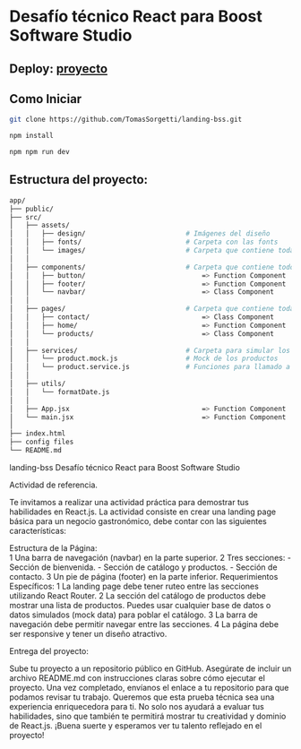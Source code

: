# Desafío técnico React para Boost Software Studio

## Deploy: [proyecto]("link")


## Como Iniciar

```bash
git clone https://github.com/TomasSorgetti/landing-bss.git
```

```bash
npm install
```

```bash
npm npm run dev
```


## Estructura del proyecto:

```bash
app/
├── public/                    
├── src/                       
│   ├── assets/                
│   │   ├── design/                         # Imágenes del diseño
│   │   ├── fonts/                          # Carpeta con las fonts
│   │   └── images/                         # Carpeta que contiene todas las imágenes
│   │   
│   ├── components/                         # Carpeta que contiene todos los componentes
│   │   ├── button/                             => Function Component
│   │   ├── footer/                             => Function Component
│   │   └── navbar/                             => Class Component
│   │   
│   ├── pages/                              # Carpeta que contiene todas las páginas
│   │   ├── contact/                            => Class Component
│   │   ├── home/                               => Function Component
│   │   └── products/                           => Class Component
│   │   
│   ├── services/                           # Carpeta para simular los llamados a la api
│   │   └── product.mock.js                 # Mock de los productos
│   │   └── product.service.js              # Funciones para llamado a la api
│   │   
│   ├── utils/                 
│   │   └── formatDate.js
│   │   
│   ├── App.jsx                                 => Function Component                        
│   └── main.jsx                                => Function Component
│                               
├── index.html                
├── config files                
└── README.md  
```
 




landing-bss
Desafío técnico React para Boost Software Studio

Actividad de referencia.

Te invitamos a realizar una actividad práctica para demostrar tus habilidades en React.js. La actividad consiste en crear una landing page básica para un negocio gastronómico, debe contar con las siguientes características:  

Estructura de la Página:  
    1 Una barra de navegación (navbar) en la parte superior.
    2 Tres secciones:
        - Sección de bienvenida.
        - Sección de catálogo y productos.
        - Sección de contacto.
    3 Un pie de página (footer) en la parte inferior.
Requerimientos Específicos: 
    1 La landing page debe tener ruteo entre las secciones utilizando React Router.
    2 La sección del catálogo de productos debe mostrar una lista de productos. Puedes usar cualquier base de datos o datos simulados (mock data) para poblar el catálogo.
    3 La barra de navegación debe permitir navegar entre las secciones.
    4 La página debe ser responsive y tener un diseño atractivo.

Entrega del proyecto:

Sube tu proyecto a un repositorio público en GitHub.
Asegúrate de incluir un archivo README.md con instrucciones claras sobre cómo ejecutar el proyecto.
Una vez completado, envíanos el enlace a tu repositorio para que podamos revisar tu trabajo.
Queremos que esta prueba técnica sea una experiencia enriquecedora para ti. No solo nos ayudará a evaluar tus habilidades, sino que también te permitirá mostrar tu creatividad y dominio de React.js. ¡Buena suerte y esperamos ver tu talento reflejado en el proyecto!  
